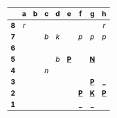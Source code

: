 |     |  a  |  b  |  c  |  d  |  e  |  f  |  g  |  h  |
|:---:|:---:|:---:|:---:|:---:|:---:|:---:|:---:|:---:|
|  **8**  |  _r_  |     |     |     |     |     |     |  _r_  |
|  **7**  |     |     |  _b_  |  _k_  |     |  _p_  |  _p_  |  _p_  |
|  **6**  |     |     |     |     |     |     |     |     |
|  **5**  |     |     |     |  _b_  |  [**P**](https://github.com/grim-kalman)  |     |  [**N**](http://localhost:8080/api/chess/select?square=g5)  |     |
|  **4**  |     |     |  _n_  |     |     |     |     |     |
|  **3**  |     |     |     |     |     |     |  [**P**](https://github.com/grim-kalman)  |  [_](http://localhost:8080/api/chess/play?move=g2h3)  |
|  **2**  |     |     |     |     |     |  [**P**](http://localhost:8080/api/chess/select?square=f2)  |  [**K**](http://localhost:8080/api/chess/select?square=g2)  |  [**P**](https://github.com/grim-kalman)  |
|  **1**  |     |     |     |     |     |  [_](http://localhost:8080/api/chess/play?move=g2f1)  |  [_](http://localhost:8080/api/chess/play?move=g2g1)  |     |
